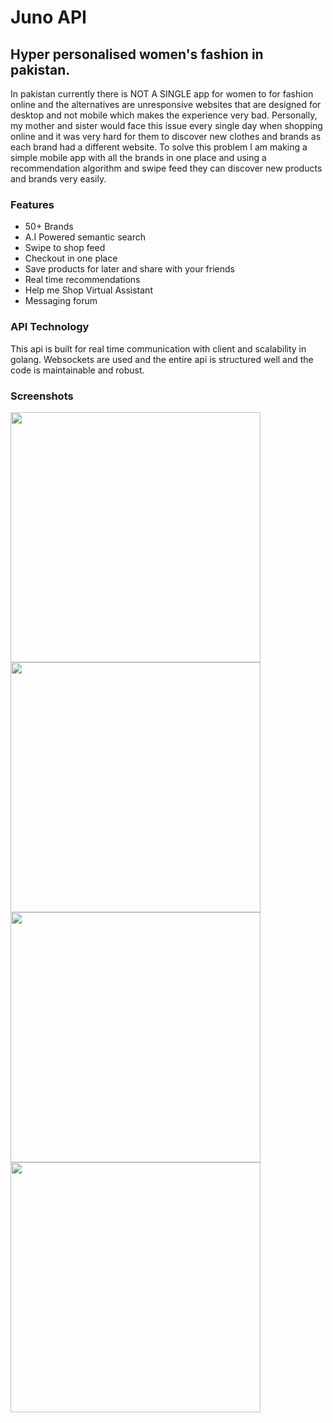 # Juno API 
## Hyper personalised women's fashion in pakistan.

In pakistan currently there is NOT A SINGLE app for women
to for fashion online and the alternatives are unresponsive
websites that are designed for desktop and not mobile which 
makes the experience very bad. Personally, my mother and sister
would face this issue every single day when shopping online 
and it was very hard for them to discover new clothes and brands as each brand had a different website. To solve this problem I am making a simple mobile app with all the brands in one place and using a recommendation algorithm and swipe feed they can discover new products and brands very easily.


### Features
* 50+ Brands
* A.I Powered semantic search
* Swipe to shop feed
* Checkout in one place
* Save products for later and share with your friends
* Real time recommendations
* Help me Shop Virtual Assistant
* Messaging forum


### API Technology 
This api is built for real time communication with client and scalability in golang. Websockets are used and the entire 
api is structured well and the code is maintainable and robust.


### Screenshots
<img src="./screenshots/1.png" width="400">
<img src="./screenshots/2.png" width="400">
<img src="./screenshots/3.png" width="400">
<img src="./screenshots/4.png" width="400">
